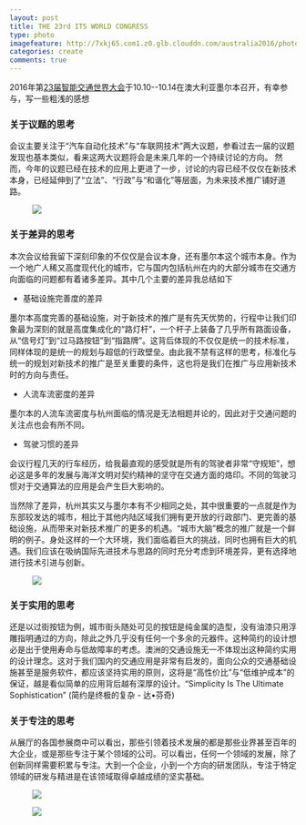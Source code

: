 ```yaml
---
layout: post
title: THE 23rd ITS WORLD CONGRESS
type: photo
imagefeature: http://7xkj65.com1.z0.glb.clouddn.com/australia2016/photos/its-wc-logo.jpg
categories: create
comments: true
---
```


2016年第[23届智能交通世界大会](http://www.itsworldcongress2016.com/)于10.10--10.14在澳大利亚墨尔本召开，有幸参与，写一些粗浅的感想

### 关于议题的思考

会议主要关注于“汽车自动化技术”与“车联网技术”两大议题，参看过去一届的议题发现也基本类似，看来这两大议题将会是未来几年的一个持续讨论的方向。
然而，今年的议题已经在技术的应用上更进了一步，讨论的内容已经不仅仅在新技术本身，已经延伸到了“立法”、“行政”与“和谐化”等层面，为未来技术推广铺好道路。 

<figure>
	<a href="http://7xkj65.com1.z0.glb.clouddn.com/australia2016/photos/its-wc-01.JPG"><img src="http://7xkj65.com1.z0.glb.clouddn.com/australia2016/photos/its-wc-01.JPG"></a>
</figure>

### 关于差异的思考

本次会议给我留下深刻印象的不仅仅是会议本身，还有墨尔本这个城市本身。作为一个地广人稀又高度现代化的城市，它与国内包括杭州在内的大部分城市在交通方向面临的问题都有着诸多差异。其中几个主要的差异我总结如下 

* 基础设施完善度的差异 

墨尔本高度完善的基础设施，对于新技术的推广是有先天优势的，行程中让我们印象最为深刻的就是高度集成化的“路灯杆”，一个杆子上装备了几乎所有路面设备，从“信号灯”到“过马路按钮”到“指路牌”。这背后体现的不仅仅是统一的技术标准，同样体现的是统一的规划与超低的行政壁垒。由此我不禁有这样的思考，标准化与统一的规划对新技术的推广是至关重要的条件，这也将是我们在推广与应用新技术时的方向与责任。 

* 人流车流密度的差异 

墨尔本的人流车流密度与杭州面临的情况是无法相题并论的，因此对于交通问题的关注点也会有所不同。 

* 驾驶习惯的差异 

会议行程几天的行车经历，给我最直观的感受就是所有的驾驶者非常“守规矩”，想必这是多年的发展与海洋文明对契约精神的坚守在交通方面的烙印。不同的驾驶习惯对于交通算法的应用是会产生巨大影响的。 

当然除了差异，杭州其实又与墨尔本有不少相同之处，其中很重要的一点就是作为东部较发达的城市，相比于其他内陆区域我们拥有更开放的行政部门、更完善的基础设施，从而带来对新技术推广的更多的机遇。“城市大脑”概念的推广就是一个鲜明的例子。身处这样的一个大环境，我们面临着巨大的挑战，同时也拥有巨大的机遇。我们应该在吸纳国际先进技术与思路的同时充分考虑到环境差异，更有选择地进行技术引进与创新。 

<figure>
	<a href="http://7xkj65.com1.z0.glb.clouddn.com/australia2016/photos/its-wc-02.JPG"><img src="http://7xkj65.com1.z0.glb.clouddn.com/australia2016/photos/its-wc-02.JPG"></a>
</figure>

### 关于实用的思考

还是以过街按钮为例，城市街头随处可见的按钮是纯金属的造型，没有油漆只用浮雕指明通过的方向，除此之外几乎没有任何一个多余的元器件。这种简约的设计想必是出于使用寿命与低故障率的考虑。澳洲的交通设施无一不体现出这种简约实用的设计理念。这对于我们国内的交通应用是非常有启发的，面向公众的交通基础设施甚至是服务软件，都应该坚持实用的原则，这将是“高性价比”与“低维护成本”的保证，越是看似简单的应用背后越有深厚的设计。“Simplicity Is The Ultimate Sophistication” (简约是终极的复杂 - 达•芬奇) 

### 关于专注的思考

从展厅的各国参展商中可以看出，那些引领着技术发展的都是那些业界甚至百年的大企业，或是那些专注于某个领域的公司。可以看出，任何一个领域的发展，除了创新同样需要积累与专注。大到一个企业，小到一个方向的研发团队，专注于特定领域的研发与精进是在该领域取得卓越成绩的坚实基础。 

<figure>
	<a href="http://7xkj65.com1.z0.glb.clouddn.com/australia2016/photos/its-wc-03.JPG"><img src="http://7xkj65.com1.z0.glb.clouddn.com/australia2016/photos/its-wc-03.JPG"></a>
</figure>


<figure>
	<a href="http://7xkj65.com1.z0.glb.clouddn.com/australia2016/photos/its-wc-badge.JPG"><img src="http://7xkj65.com1.z0.glb.clouddn.com/australia2016/photos/its-wc-badge.JPG"></a>
</figure>



